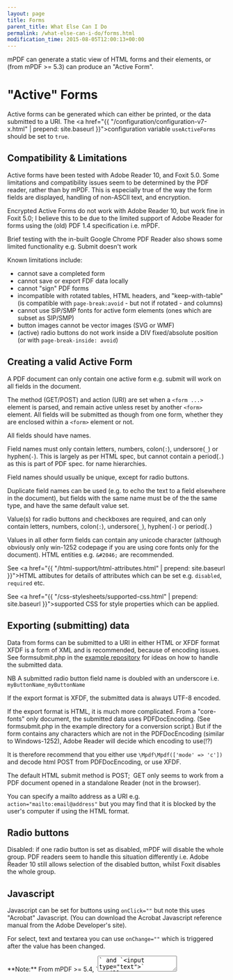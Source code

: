 ```yaml
---
layout: page
title: Forms
parent_title: What Else Can I Do
permalink: /what-else-can-i-do/forms.html
modification_time: 2015-08-05T12:00:13+00:00
---
```


mPDF can generate a static view of HTML forms and their elements, or (from mPDF >= 5.3) can produce an "Active Form".

# "Active" Forms

Active forms can be generated which can either be printed, or the data submitted to a URI. The
<a href="{{ "/configuration/configuration-v7-x.html" | prepend: site.baseurl }}">configuration variable</a>
`useActiveForms` should be set to `true`.

## Compatibility & Limitations

Active forms have been tested with Adobe Reader 10, and Foxit 5.0. Some limitations and compatibility issues seem to be
determined by the PDF reader, rather than by mPDF. This is especially true of the way the form fields are displayed,
handling of non-ASCII text, and encryption.

Encrypted Active Forms do not work with Adobe Reader 10, but work fine in Foxit 5.0; I believe this to be due to the
limited support of Adobe Reader for forms using the (old) PDF 1.4 specification i.e. mPDF.

Brief testing with the in-built Google Chrome PDF Reader also shows some limited functionality e.g. Submit doesn't work

Known limitations include:

- cannot save a completed form
- cannot save or export FDF data locally
- cannot "sign" PDF forms
- incompatible with rotated tables, HTML headers, and "keep-with-table" (is compatible with `page-break:avoid` - but not
	if rotated - and columns)
- cannot use SIP/SMP fonts for active form elements (ones which are subset as SIP/SMP)
- button images cannot be vector images (SVG or WMF)
- (active) radio buttons do not work inside a DIV fixed/absolute position (or with `page-break-inside: avoid`)

## Creating a valid Active Form

A PDF document can only contain one active form e.g. submit will work on all fields in the document.

The method (GET/POST) and action (URI) are set when a `<form ...>` element is parsed, and remain active unless
reset by another `<form>` element. All fields will be submitted as though from one form, whether they are enclosed
within a `<form>` element or not.

All fields should have names.

Field names must only contain letters, numbers, colon(`:`), undersore(`_`) or hyphen(`-`). This is largely as per HTML spec,
but cannot contain a period(`.`) as this is part of PDF spec. for name hierarchies.

Field names should usually be unique, except for radio buttons.

Duplicate field names can be used (e.g. to echo the text to a field elsewhere in the document), but fields with the same
name must be of the the same type, and have the same default value set.

Value(s) for radio buttons and checkboxes are required, and can only contain letters, numbers, colon(`:`), undersore(`_`),
hyphen(`-`) or period(`.`)

Values in all other form fields can contain any unicode character (although obviously only win-1252 codepage if you are
using core fonts only for the document). HTML entities e.g. `&#2046;` are recommended.

See <a href="{{ "/html-support/html-attributes.html" | prepend: site.baseurl }}">HTML attibutes</a> for details of
attributes which can be set e.g. `disabled`, `required` etc.

See <a href="{{ "/css-stylesheets/supported-css.html" | prepend: site.baseurl }}">supported CSS</a> for style properties
which can be applied.

## Exporting (submitting) data

Data from forms can be submitted to a URI in either HTML or XFDF format
XFDF is a form of XML and is recommended, because of encoding issues. See <span class="filename">formsubmit.php</span>
in the [example repository](https://github.com/mpdf/mpdf-examples) for ideas on how to handle the submitted data.

NB A submitted radio button field name is doubled with an underscore i.e. `myButtonName_myButtonName`

If the export format is XFDF, the submitted data is always UTF-8 encoded.

If the export format is HTML, it is much more complicated. From a "core-fonts" only document, the submitted data uses
PDFDocEncoding. (See <span class="filename">formsubmit.php</span> in the example directory for a conversion script.) But
if the form contains any characters which are not in the PDFDocEncoding (similar to Windows-1252), Adobe Reader will
decide which encoding to use(!?)

It is therefore recommend that you either use `\Mpdf\Mpdf(['mode' => 'c'])` and decode html POST from PDFDocEncoding, or use XFDF.

The default HTML submit method is POST;  GET only seems to work from a PDF document opened in a standalone Reader
(not in the browser).

You can specify a mailto address as a URI e.g. `action="mailto:email@address"` but you may find that it is blocked by
the user's computer if using the HTML format.

## Radio buttons

Disabled: if one radio button is set as disabled, mPDF will disable the whole group. PDF readers seem to handle this
situation differently i.e. Adobe Reader 10 still allows selection of the disabled button, whilst Foxit disables the
whole group.

## Javascript

Javascript can be set for buttons using `onClick=""` but note this uses "Acrobat" Javascript. (You can download the
Acrobat Javascript reference manual from the Adobe Developer's site).

For select, text and textarea you can use `onChange=""` which is triggered after the value has been changed.

<div class="alert alert-info" role="alert" markdown="1">
  **Note:** From mPDF >= 5.4, `<textarea>` and `<input type="text">`
  will accept javascript as: `onKeystroke`, `onValidate`, `onCalculate` and `onFormat`.

  `onChange` is deprecated but works as `onCalculate` (for `<textarea>` and `<input>`).

  `<select>` still accepts `onChange`.
</div>

Unicode characters in JavaScript must be written by typing a backslash, a lowercase `"u"`, and then the four digit
hexadecimal number corresponding to the character's encoding in the utf-16 character set e.g. `\u2042`

## Appearance of form fields

Adobe Reader 10 largely ignores any control one tries to place on the appearance of some form fields, and does it's
own thing. In general, the `font-size` set for the form field will determine its size, and for text/textarea and select
fields, `color` will determine the font colour used. CSS values for `border-color` or `background-color` will work for
(non-image) buttons, textarea and text fields. Other things like the border style and width can be altered by
<a href="{{ "/configuration/configuration-v7-x.html" | prepend: site.baseurl }}">configuration variables</a>
but the level of control is disappointing.

Radio buttons and check-boxes use Adobe Reader's own icons, but Foxit uses information provided by the PDF file. The
variable `$this->formUseZapD` determines whether ZapfDingbat symbols are used, or mPDF's appearance streams designed
to mimic Adobe Reader's appearance.

Some components of interactive forms may be output in RGB colorspace even if you have specified 
<a href="{{ "/reference/mpdf-variables/restrictcolorspace.html" | prepend: site.baseurl }}">restrictColorSpace</a> setting.
Since restricted colorSpace is mainly used for PDFA/PDFX files - which cannot contain active form fields anyway - this
shouldn't matter.

